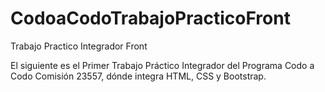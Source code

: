 # CodoaCodoTrabajoPracticoFront
Trabajo Practico Integrador Front

El siguiente es el Primer Trabajo Práctico Integrador del Programa Codo a Codo Comisión 23557, dónde integra HTML, CSS y Bootstrap.
